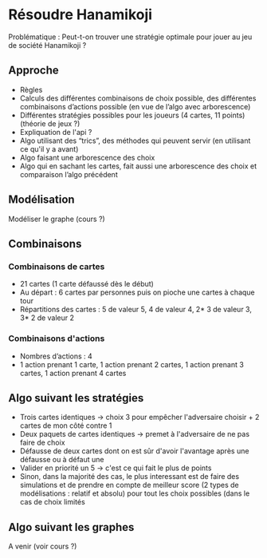 ﻿# Résoudre Hanamikoji

Problématique : Peut-t-on trouver une stratégie optimale pour jouer au jeu de société Hanamikoji ?

## Approche

* Règles
* Calculs des différentes combinaisons de choix possible, des différentes combinaisons d’actions possible (en vue de l’algo avec arborescence)
* Différentes stratégies possibles pour les joueurs (4 cartes, 11 points) (théorie de jeux ?)
* Expliquation de l'api ?
* Algo utilisant des “trics”, des méthodes qui peuvent servir (en utilisant ce qu'il y a avant)
* Algo faisant une arborescence des choix
* Algo qui en sachant les cartes, fait aussi une arborescence des choix et comparaison l’algo précédent

## Modélisation

Modéliser le graphe (cours ?)

## Combinaisons

### Combinaisons de cartes

* 21 cartes (1 carte défaussé dès le début)
* Au départ : 6 cartes par personnes puis on pioche une cartes à chaque tour
* Répartitions des cartes : 5 de valeur 5, 4 de valeur 4, 2\* 3 de valeur 3, 3\* 2 de valeur 2

### Combinaisons d'actions

* Nombres d’actions : 4
* 1 action prenant 1 carte, 1 action prenant 2 cartes, 1 action prenant 3 cartes, 1 action prenant 4 cartes


## Algo suivant les stratégies

* Trois cartes identiques -> choix 3 pour empêcher l'adversaire choisir + 2 cartes de mon côté contre 1
* Deux paquets de cartes identiques -> premet à l'adversaire de ne pas faire de choix
* Défausse de deux cartes dont on est sûr d'avoir l'avantage après une défausse ou à défaut une
* Valider en priorité un 5 -> c'est ce qui fait le plus de points
* Sinon, dans la majorité des cas, le plus interessant est de faire des simulations et de prendre en compte de meilleur score (2 types de modélisations : relatif et absolu) pour tout les choix possibles (dans le cas de choix limités

## Algo suivant les graphes

A venir (voir cours ?)
